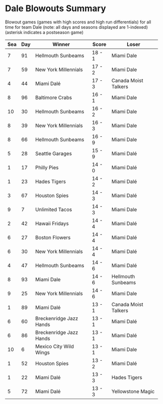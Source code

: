 # Dale Blowouts Summary



Blowout games (games with high scores and high run differentials) for all time for team Dale (note: all days and seasons displayed are 1-indexed) (asterisk indicates a postseason game)


| Sea | Day | Winner | Score | Loser | 
| ------ |------ |------ |------ |------ |
| 7 | 91 | Hellmouth Sunbeams | 18 - 1 | Miami Dale | 
| 7 | 59 | New York Millennials | 17 - 2 | Miami Dale | 
| 4 | 44 | Miami Dalé | 17 - 3 | Canada Moist Talkers | 
| 8 | 96 | Baltimore Crabs | 16 - 1 | Miami Dale | 
| 10 | 30 | Hellmouth Sunbeams | 16 - 2 | Miami Dale | 
| 8 | 39 | New York Millennials | 16 - 3 | Miami Dale | 
| 8 | 66 | Hellmouth Sunbeams | 16 - 9 | Miami Dale | 
| 5 | 28 | Seattle Garages | 15 - 9 | Miami Dalé | 
| 1 | 17 | Philly Pies | 14 - 0 | Miami Dalé | 
| 1 | 23 | Hades Tigers | 14 - 2 | Miami Dalé | 
| 3 | 67 | Houston Spies | 14 - 3 | Miami Dalé | 
| 9 | 7 | Unlimited Tacos | 14 - 3 | Miami Dale | 
| 2 | 42 | Hawaii Fridays | 14 - 4 | Miami Dalé | 
| 6 | 27 | Boston Flowers | 14 - 4 | Miami Dalé | 
| 6 | 30 | New York Millennials | 14 - 4 | Miami Dalé | 
| 4 | 47 | Hellmouth Sunbeams | 14 - 6 | Miami Dalé | 
| 8 | 93 | Miami Dale | 14 - 6 | Hellmouth Sunbeams | 
| 9 | 25 | New York Millennials | 14 - 6 | Miami Dale | 
| 1 | 89 | Miami Dalé | 13 - 1 | Canada Moist Talkers | 
| 6 | 60 | Breckenridge Jazz Hands | 13 - 1 | Miami Dalé | 
| 6 | 86 | Breckenridge Jazz Hands | 13 - 1 | Miami Dalé | 
| 10 | 6 | Mexico City Wild Wings | 13 - 1 | Miami Dale | 
| 1 | 52 | Houston Spies | 13 - 2 | Miami Dalé | 
| 1 | 22 | Miami Dalé | 13 - 3 | Hades Tigers | 
| 5 | 72 | Miami Dalé | 13 - 3 | Yellowstone Magic | 


